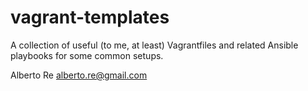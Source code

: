 vagrant-templates
=================

A collection of useful (to me, at least) Vagrantfiles and related Ansible
playbooks for some common setups.

Alberto Re <alberto.re@gmail.com>
